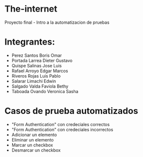 # The-internet
Proyecto final - Intro a la automatizacion de pruebas

# Integrantes:
- Perez Santos Boris Omar
- Portada Larrea Dieter Gustavo
- Quispe Salinas Jose Luis
- Rafael Arroyo Edgar Marcos 
- Riveros Rojas Luis Pablo
- Salarar Limachi Edwin 
- Salgado Valda Faviola Bethy
- Taboada Ovando Veronica Sasha

# Casos de prueba automatizados
- "Form Authentication" con credeciales correctos
- "Form Authentication" con credeciales incorrectos
- Adicionar un elemento
- Eliminar un elemento
- Marcar un checkbox
- Desmarcar un checkbox


